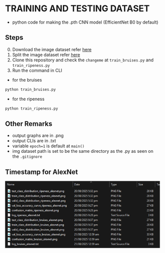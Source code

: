 # TRAINING AND TESTING DATASET
- python code for making the .pth CNN model (EfficientNet B0 by default)
## Steps
0) Download the image dataset refer [here](https://drive.google.com/drive/folders/1tLUeG6NLy-yfO8jMLsA9KxOyEoKQxMbM?usp=sharing)
1) Split the image dataset refer [here](https://github.com/kenaniscoding/thesis-dataset-split)
2) Clone this repository and check the `changeme` at `train_bruises.py` and `train_ripeness.py`
3) Run the command in CLI 
- for the bruises
```bash
python train_bruises.py
```
- for the ripeness
```bash
python train_ripeness.py
```
## Other Remarks
- output graphs are in .png
- output CLIs are in .txt
- variable `epoch=1` is default at `main()`
- img dataset path is set to be the same directory as the .py as seen on the `.gitignore`
## Timestamp for AlexNet
![this took a while](assets/image.png)
